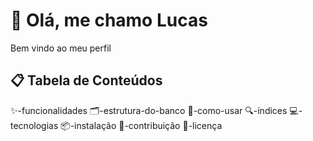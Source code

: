# 👋 Olá, me chamo Lucas

Bem vindo ao meu perfil

## 📋 Tabela de Conteúdos
✨-funcionalidades
🗂️-estrutura-do-banco
🚀-como-usar
🔍-índices
💻-tecnologias
📦-instalação
🤝-contribuição
📜-licença
